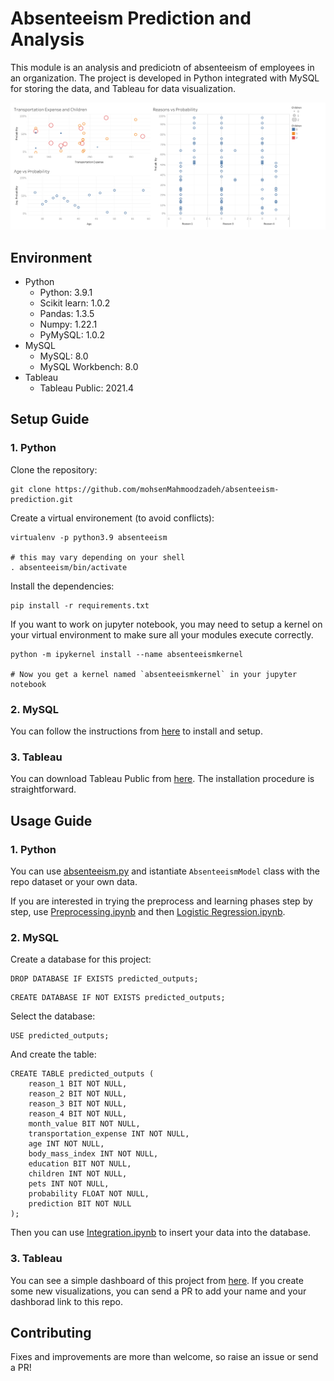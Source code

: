 # Absenteeism Prediction and Analysis

This module is an analysis and prediciotn of absenteeism of employees in an organization. The project is developed in Python integrated with MySQL for storing the data, and Tableau for data visualization.

![Dashboard](./assets/dashboard.png)

## Environment
- Python
    - Python: 3.9.1
    - Scikit learn: 1.0.2
    - Pandas: 1.3.5
    - Numpy: 1.22.1
    - PyMySQL: 1.0.2
- MySQL
    - MySQL: 8.0
    - MySQL Workbench: 8.0
- Tableau
    - Tableau Public: 2021.4


## Setup Guide

### 1. Python

Clone the repository:

```
git clone https://github.com/mohsenMahmoodzadeh/absenteeism-prediction.git
```

Create a virtual environement (to avoid conflicts):

```
virtualenv -p python3.9 absenteeism

# this may vary depending on your shell
. absenteeism/bin/activate
```

Install the dependencies:

```
pip install -r requirements.txt
```

If you want to work on jupyter notebook, you may need to setup a kernel on your virtual environment to make sure all your modules execute correctly.
```
python -m ipykernel install --name absenteeismkernel

# Now you get a kernel named `absenteeismkernel` in your jupyter notebook
```  

### 2. MySQL
You can follow the instructions from [here](https://dev.mysql.com/doc/refman/8.0/en/windows-installation.html) to install and setup.

### 3. Tableau
You can download Tableau Public from [here](https://public.tableau.com/en-us/s/download). The installation procedure is straightforward.


## Usage Guide

### 1. Python
You can use [absenteeism.py](https://github.com/mohsenMahmoodzadeh/absenteeism-prediction/blob/master/absenteeism.py) and istantiate `AbsenteeismModel` class with the repo dataset or your own data.

If you are interested in trying the preprocess and learning phases step by step, use [Preprocessing.ipynb](https://github.com/mohsenMahmoodzadeh/absenteeism-prediction/blob/master/notebooks/Preprocessing.ipynb) and then [Logistic Regression.ipynb](https://github.com/mohsenMahmoodzadeh/absenteeism-prediction/blob/master/notebooks/Logistic%20Regression.ipynb).

### 2. MySQL

Create a database for this project:
```
DROP DATABASE IF EXISTS predicted_outputs;
```

```
CREATE DATABASE IF NOT EXISTS predicted_outputs;
```

Select the database:
```
USE predicted_outputs;
```

And create the table:
```
CREATE TABLE predicted_outputs (
    reason_1 BIT NOT NULL,
    reason_2 BIT NOT NULL,
    reason_3 BIT NOT NULL,
    reason_4 BIT NOT NULL,
    month_value BIT NOT NULL,
    transportation_expense INT NOT NULL,
    age INT NOT NULL,
    body_mass_index INT NOT NULL,
    education BIT NOT NULL,
    children INT NOT NULL,
    pets INT NOT NULL,
    probability FLOAT NOT NULL,
    prediction BIT NOT NULL
);
```
Then you can use [Integration.ipynb](https://github.com/mohsenMahmoodzadeh/absenteeism-prediction/blob/master/notebooks/Integration.ipynb) to insert your data into the database.


### 3. Tableau
You can see a simple dashboard of this project from [here](https://public.tableau.com/app/profile/mohsen.mahmoodzadeh/viz/365DS-PythonSQLTableau/Dashboard1). If you create some new visualizations, you can send a PR to add your name and your dashborad link to this repo. 


## Contributing

Fixes and improvements are more than welcome, so raise an issue or send a PR!
